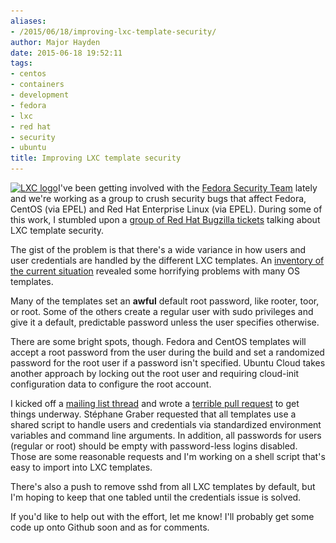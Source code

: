 ```yaml
---
aliases:
- /2015/06/18/improving-lxc-template-security/
author: Major Hayden
date: 2015-06-18 19:52:11
tags:
- centos
- containers
- development
- fedora
- lxc
- red hat
- security
- ubuntu
title: Improving LXC template security
---
```


[<img src="/wp-content/uploads/2015/06/containers-300x276.png" alt="LXC logo" width="300" height="276" class="alignright size-medium wp-image-5669" srcset="/wp-content/uploads/2015/06/containers-300x276.png 300w, /wp-content/uploads/2015/06/containers.png 318w" sizes="(max-width: 300px) 100vw, 300px" />][1]I've been getting involved with the [Fedora Security Team][2] lately and we're working as a group to crush security bugs that affect Fedora, CentOS (via EPEL) and Red Hat Enterprise Linux (via EPEL). During some of this work, I stumbled upon a [group of Red Hat Bugzilla tickets][3] talking about LXC template security.

The gist of the problem is that there's a wide variance in how users and user credentials are handled by the different LXC templates. An [inventory of the current situation][4] revealed some horrifying problems with many OS templates.

Many of the templates set an **awful** default root password, like rooter, toor, or root. Some of the others create a regular user with sudo privileges and give it a default, predictable password unless the user specifies otherwise.

There are some bright spots, though. Fedora and CentOS templates will accept a root password from the user during the build and set a randomized password for the root user if a password isn't specified. Ubuntu Cloud takes another approach by locking out the root user and requiring cloud-init configuration data to configure the root account.

I kicked off a [mailing list thread][5] and wrote a [terrible pull request][6] to get things underway. Stéphane Graber requested that all templates use a shared script to handle users and credentials via standardized environment variables and command line arguments. In addition, all passwords for users (regular or root) should be empty with password-less logins disabled. Those are some reasonable requests and I'm working on a shell script that's easy to import into LXC templates.

There's also a push to remove sshd from all LXC templates by default, but I'm hoping to keep that one tabled until the credentials issue is solved.

If you'd like to help out with the effort, let me know! I'll probably get some code up onto Github soon and as for comments.

 [1]: /wp-content/uploads/2015/06/containers.png
 [2]: https://fedoraproject.org/wiki/Security_Team
 [3]: https://bugzilla.redhat.com/show_bug.cgi?id=1132001
 [4]: https://fedoraproject.org/wiki/LXC_Template_Security_Improvements
 [5]: https://lists.linuxcontainers.org/pipermail/lxc-devel/2015-June/011883.html
 [6]: https://github.com/lxc/lxc/pull/574